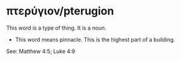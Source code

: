 # πτερύγιον/pterugion
This word is a type of thing. It is a noun.
* This word means pinnacle. This is the highest part of a building.

See: Matthew 4:5; Luke 4:9
